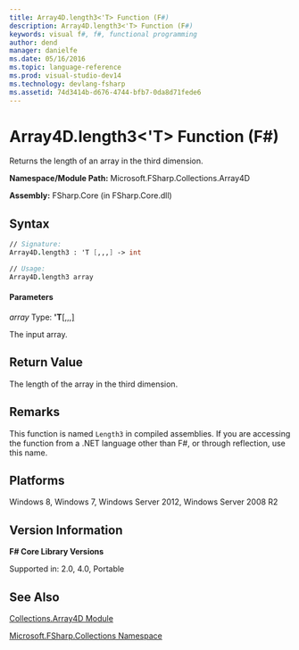 ```yaml
---
title: Array4D.length3<'T> Function (F#)
description: Array4D.length3<'T> Function (F#)
keywords: visual f#, f#, functional programming
author: dend
manager: danielfe
ms.date: 05/16/2016
ms.topic: language-reference
ms.prod: visual-studio-dev14
ms.technology: devlang-fsharp
ms.assetid: 74d3414b-d676-4744-bfb7-0da8d71fede6 
---
```


# Array4D.length3<'T> Function (F#)

Returns the length of an array in the third dimension.

**Namespace/Module Path:** Microsoft.FSharp.Collections.Array4D

**Assembly:** FSharp.Core (in FSharp.Core.dll)


## Syntax

```fsharp
// Signature:
Array4D.length3 : 'T [,,,] -> int

// Usage:
Array4D.length3 array
```

#### Parameters
*array*
Type: **'T**[[,,,]](https://msdn.microsoft.com/library/e957316d-b2e0-4f04-ac4c-426d4f38a968)


The input array.

## Return Value

The length of the array in the third dimension.

## Remarks
This function is named `Length3` in compiled assemblies. If you are accessing the function from a .NET language other than F#, or through reflection, use this name.


## Platforms
Windows 8, Windows 7, Windows Server 2012, Windows Server 2008 R2


## Version Information
**F# Core Library Versions**

Supported in: 2.0, 4.0, Portable

## See Also
[Collections.Array4D Module](Collections.Array4D-Module-%5BFSharp%5D.md)

[Microsoft.FSharp.Collections Namespace](Microsoft.FSharp.Collections-Namespace.md)